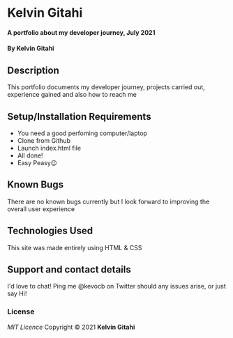 # Kelvin Gitahi

#### A portfolio about my developer journey, July 2021

#### By **Kelvin Gitahi**

## Description

This portfolio documents my developer journey, projects carried out, experience gained and also how to reach me

## Setup/Installation Requirements

- You need a good perfoming computer/laptop
- Clone from Github
- Launch index.html file
- All done!
- Easy Peasy😉

## Known Bugs

There are no known bugs currently but I look forward to improving the overall user experience

## Technologies Used

This site was made entirely using HTML & CSS

## Support and contact details

I'd love to chat! Ping me @kevocb on Twitter should any issues arise, or just say Hi!

### License

_MIT Licence_
Copyright &copy; 2021 **Kelvin Gitahi**
